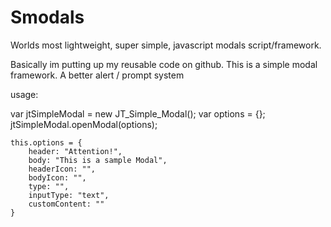 # Smodals
Worlds most lightweight, super simple, javascript modals script/framework. 

Basically im putting up my reusable code on github. This is a simple modal framework. A better alert / prompt system

usage: 

var jtSimpleModal = new JT_Simple_Modal();
var options = {};
jtSimpleModal.openModal(options); 

    this.options = {
        header: "Attention!", 
        body: "This is a sample Modal",
        headerIcon: "",
        bodyIcon: "",
        type: "", 
        inputType: "text",
        customContent: ""
    }
    
